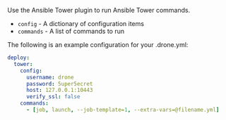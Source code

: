 Use the Ansible Tower plugin to run Ansible Tower commands.

* `config` - A dictionary of configuration items
* `commands` - A list of commands to run

The following is an example configuration for your .drone.yml:

```yaml
deploy:
  tower:
    config:
      username: drone
      password: 5uper5ecret
      host: 127.0.0.1:10443
      verify_ssl: false
    commands:
      - [job, launch, --job-template=1, --extra-vars=@filename.yml]
```
